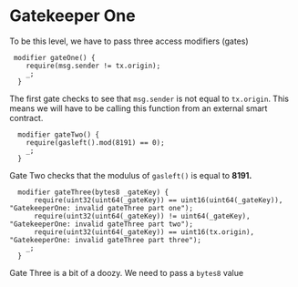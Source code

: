 # Gatekeeper One

To be this level, we have to pass three access modifiers (gates)

```
 modifier gateOne() {
    require(msg.sender != tx.origin);
    _;
  }
```
The first gate checks to see that `msg.sender` is not equal to `tx.origin`.  This means we will have to be calling this function from an external smart contract.

```
  modifier gateTwo() {
    require(gasleft().mod(8191) == 0);
    _;
  }

```

Gate Two checks that the modulus of `gasleft()` is equal to **8191.**

```
  modifier gateThree(bytes8 _gateKey) {
      require(uint32(uint64(_gateKey)) == uint16(uint64(_gateKey)), "GatekeeperOne: invalid gateThree part one");
      require(uint32(uint64(_gateKey)) != uint64(_gateKey), "GatekeeperOne: invalid gateThree part two");
      require(uint32(uint64(_gateKey)) == uint16(tx.origin), "GatekeeperOne: invalid gateThree part three");
    _;
  }
```

Gate Three is a bit of a doozy. We need to pass a `bytes8` value 
